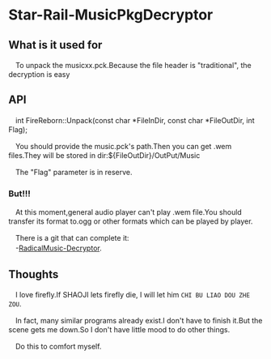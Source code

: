 # Star-Rail-MusicPkgDecryptor
## What is it used for
　To unpack the musicxx.pck.Because the file header is "traditional", the decryption is easy
## API
　int FireReborn::Unpack(const char *FileInDir, const char *FileOutDir, int Flag);  
  
　You should provide the music.pck's path.Then you can get .wem files.They will be stored in dir:${FileOutDir}/OutPut/Music  
  
　The "Flag" parameter is in reserve.
###  But!!! 
　At this moment,general audio player can't play .wem file.You should transfer its format to.ogg or other formats which can be played by player.  
  
　There is a git that can complete it:  
　-[RadicalMusic-Decryptor](https://github.com/CrunchyRLL/RadicalMusic-Decryptor).  
## Thoughts
　I love firefly.If SHAOJI lets firefly die, I will let him `CHI BU LIAO DOU ZHE ZOU`.  
  
　In fact, many similar programs already exist.I don't have to finish it.But the scene gets me down.So I don't have little mood to do other things.

　Do this to comfort myself.
